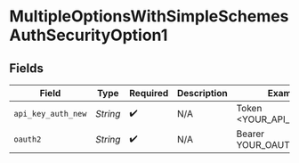 # MultipleOptionsWithSimpleSchemesAuthSecurityOption1


## Fields

| Field                    | Type                     | Required                 | Description              | Example                  |
| ------------------------ | ------------------------ | ------------------------ | ------------------------ | ------------------------ |
| `api_key_auth_new`       | *String*                 | :heavy_check_mark:       | N/A                      | Token <YOUR_API_KEY>     |
| `oauth2`                 | *String*                 | :heavy_check_mark:       | N/A                      | Bearer YOUR_OAUTH2_TOKEN |